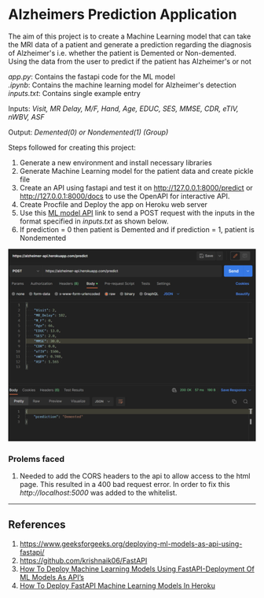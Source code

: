 # Alzheimers Prediction Application
 The aim of this project is to create a Machine Learning model that 
 can take the MRI data of a patient and generate a prediction regarding the diagnosis of Alzheimer's i.e. whether the 
patient is Demented or Non-demented.
Using the data from the user to predict if the patient has Alzheimer's or not

_app.py_: Contains the fastapi code for the ML model\
_.ipynb_: Contains the machine learning model for Alzheimer's detection\
_inputs.txt_: Contains single example entry


Inputs:
_Visit, MR Delay, M/F, Hand, Age, EDUC, SES, MMSE, CDR, eTIV, nWBV, ASF_

Output:
_Demented(0) or Nondemented(1) (Group)_

 Steps followed for creating this project:
 1. Generate a new environment and install necessary libraries
 2. Generate Machine Learning model for the patient data and create pickle file
 3. Create an API using fastapi and test it on http://127.0.0.1:8000/predict or http://127.0.0.1:8000/docs to use
the OpenAPI for interactive API.
 4. Create Procfile and Deploy the app on Heroku web server
6. Use this [ML model API](https://alzheimer-api.herokuapp.com/predict) link to send a POST request with 
the inputs in the format specified in _inputs.txt_ as shown below.
7. If prediction = 0 then patient is Demented and if prediction = 1, patient is Nondemented

![img.png](img.png)

### Prolems faced
1) Needed to add the CORS headers to the api to allow access to the html page. This resulted in a 400 bad request error.
In order to fix this _http://localhost:5000_ was added to the whitelist.



---
## References
1. https://www.geeksforgeeks.org/deploying-ml-models-as-api-using-fastapi/
2. https://github.com/krishnaik06/FastAPI
3. [How To Deploy Machine Learning Models Using FastAPI-Deployment Of ML Models As API’s](https://www.youtube.com/watch?v=b5F667g1yCk)
4. [How To Deploy FastAPI Machine Learning Models In Heroku](https://youtu.be/pZ2qzeKsoKs)